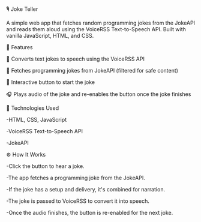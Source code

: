 🎙️ Joke Teller

A simple web app that fetches random programming jokes from the JokeAPI and reads them aloud using the VoiceRSS Text-to-Speech API. Built with vanilla JavaScript, HTML, and CSS.


🧠 Features

🎤 Converts text jokes to speech using the VoiceRSS API

🤖 Fetches programming jokes from JokeAPI (filtered for safe content)

🔘 Interactive button to start the joke

🎧 Plays audio of the joke and re-enables the button once the joke finishes


🚀 Technologies Used

-HTML, CSS, JavaScript

-VoiceRSS Text-to-Speech API

-JokeAPI


⚙️ How It Works

-Click the button to hear a joke.

-The app fetches a programming joke from the JokeAPI.

-If the joke has a setup and delivery, it's combined for narration.

-The joke is passed to VoiceRSS to convert it into speech.

-Once the audio finishes, the button is re-enabled for the next joke.
